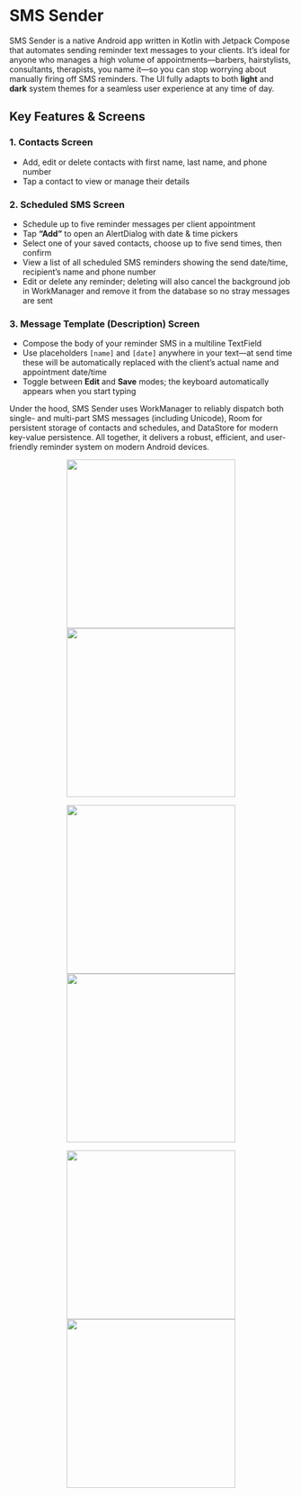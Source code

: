 # SMS Sender

SMS Sender is a native Android app written in Kotlin with Jetpack Compose that automates sending reminder text messages to your clients. It’s ideal for anyone who manages a high volume of appointments—barbers, hairstylists, consultants, therapists, you name it—so you can stop worrying about manually firing off SMS reminders. The UI fully adapts to both **light** and **dark** system themes for a seamless user experience at any time of day.

## Key Features & Screens

### 1. Contacts Screen
- Add, edit or delete contacts with first name, last name, and phone number  
- Tap a contact to view or manage their details

### 2. Scheduled SMS Screen
- Schedule up to five reminder messages per client appointment  
- Tap **“Add”** to open an AlertDialog with date & time pickers  
- Select one of your saved contacts, choose up to five send times, then confirm  
- View a list of all scheduled SMS reminders showing the send date/time, recipient’s name and phone number  
- Edit or delete any reminder; deleting will also cancel the background job in WorkManager and remove it from the database so no stray messages are sent

### 3. Message Template (Description) Screen
- Compose the body of your reminder SMS in a multiline TextField  
- Use placeholders `[name]` and `[date]` anywhere in your text—at send time these will be automatically replaced with the client’s actual name and appointment date/time  
- Toggle between **Edit** and **Save** modes; the keyboard automatically appears when you start typing

Under the hood, SMS Sender uses WorkManager to reliably dispatch both single- and multi-part SMS messages (including Unicode), Room for persistent storage of contacts and schedules, and DataStore for modern key-value persistence. All together, it delivers a robust, efficient, and user-friendly reminder system on modern Android devices.  




<p align="center">
  <img src="https://github.com/user-attachments/assets/ed1b900b-5361-4625-b7e4-23195346022a" width="300"/>
  <img src="https://github.com/user-attachments/assets/a468842f-3345-4deb-954d-2b16da02260d" width="300"/>
</p>

<p align="center">
  <img src="https://github.com/user-attachments/assets/7dd2e618-69ee-43d6-86d4-81d6f428bc4f" width="300"/>
  <img src="https://github.com/user-attachments/assets/8b1dd0e8-9dd8-4a11-88e3-ebfb51a8fba7" width="300"/>
</p>

<p align="center">
  <img src="https://github.com/user-attachments/assets/1c218f18-c2be-4990-bfa9-b0b420e989a9" width="300"/>
  <img src="https://github.com/user-attachments/assets/d2ee540e-5e76-4a46-9e35-357839381e25" width="300"/>
</p>
